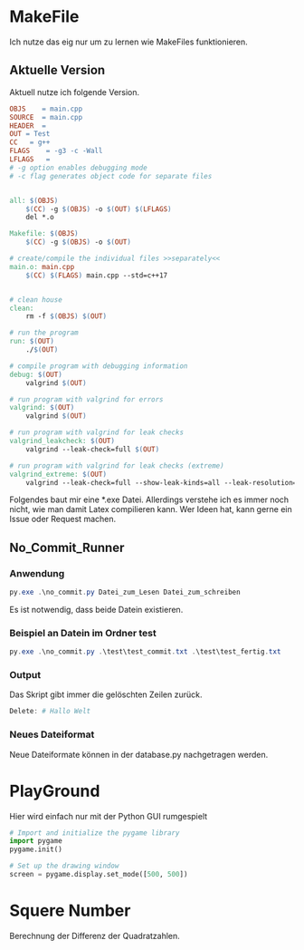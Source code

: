 # MakeFile
Ich nutze das eig nur um zu lernen wie MakeFiles funktionieren. 

## Aktuelle Version
Aktuell nutze ich folgende Version.

```Makefile
OBJS	= main.cpp
SOURCE	= main.cpp
HEADER	= 
OUT	= Test
CC	 = g++
FLAGS	 = -g3 -c -Wall
LFLAGS	 = 
# -g option enables debugging mode 
# -c flag generates object code for separate files


all: $(OBJS)
	$(CC) -g $(OBJS) -o $(OUT) $(LFLAGS)
	del *.o

Makefile: $(OBJS)
	$(CC) -g $(OBJS) -o $(OUT)

# create/compile the individual files >>separately<<
main.o: main.cpp
	$(CC) $(FLAGS) main.cpp --std=c++17


# clean house
clean:
	rm -f $(OBJS) $(OUT)

# run the program
run: $(OUT)
	./$(OUT)

# compile program with debugging information
debug: $(OUT)
	valgrind $(OUT)

# run program with valgrind for errors
valgrind: $(OUT)
	valgrind $(OUT)

# run program with valgrind for leak checks
valgrind_leakcheck: $(OUT)
	valgrind --leak-check=full $(OUT)

# run program with valgrind for leak checks (extreme)
valgrind_extreme: $(OUT)
	valgrind --leak-check=full --show-leak-kinds=all --leak-resolution=high --track-origins=yes --vgdb=yes $(OUT)
```

Folgendes baut mir eine *.exe Datei. Allerdings verstehe ich es immer noch nicht, wie man damit Latex compilieren kann.
Wer Ideen hat, kann gerne ein Issue oder Request machen. 

## No_Commit_Runner

### Anwendung
``` PowerShell
py.exe .\no_commit.py Datei_zum_Lesen Datei_zum_schreiben
```
Es ist notwendig, dass beide Datein existieren.

### Beispiel an Datein im Ordner test

```PowerShell
py.exe .\no_commit.py .\test\test_commit.txt .\test\test_fertig.txt
```

### Output
Das Skript gibt immer die gelöschten Zeilen zurück.

```PowerShell
Delete: # Hallo Welt
```

### Neues Dateiformat

Neue Dateiformate können in der database.py nachgetragen werden.

# PlayGround
Hier wird einfach nur mit der Python GUI rumgespielt 

```Python
# Import and initialize the pygame library
import pygame
pygame.init()

# Set up the drawing window
screen = pygame.display.set_mode([500, 500])
```

# Squere Number

Berechnung der Differenz der Quadratzahlen.